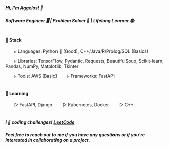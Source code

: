 ##### Hi, I'm Aggelos! 👋
##### Software Engineer 🖥️ | Problem Solver 🧩 | Lifelong Learner 📚
#
#### 🔧 Stack
&emsp;&emsp;▹ Languages: Python 🐍 (Good), C++/Java/R/Prolog/SQL (Basics)

&emsp;&emsp;▹ Libraries: TensorFlow, Pydantic, Requests, BeautifulSoup, Scikit-learn, Pandas, NumPy, Matplotlib, Tkinter

&emsp;&emsp;▹ Tools: AWS (Basic)
&emsp;&emsp;▹ Frameworks: FastAPI
# 
#### 🌱 Learning
&emsp;&emsp;▻ FastAPI, Django
&emsp;&emsp;▻ Kubernetes, Docker
&emsp;&emsp;▻ C++
#
##### I 💙 coding challenges! <a href="https://leetcode.com/papaggalos/">LeetCode</a>
##### Feel free to reach out to me if you have any questions or if you're interested in collaborating on a project.
